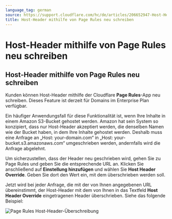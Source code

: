 ```yaml
---
language_tag: german
source: https://support.cloudflare.com/hc/de/articles/206652947-Host-Header-mithilfe-von-Page-Rules-neu-schreiben
title: Host-Header mithilfe von Page Rules neu schreiben 
---
```


# Host-Header mithilfe von Page Rules neu schreiben 

## Host-Header mithilfe von Page Rules neu schreiben

Kunden können Host-Header mithilfe der Cloudflare **Page Rules**\-App neu schreiben. Dieses Feature ist derzeit für Domains im Enterprise Plan verfügbar.

Ein häufiger Anwendungsfall für diese Funktionalität ist, wenn Ihre Inhalte in einem Amazon S3-Bucket gehostet werden. Amazon hat sein System so konzipiert, dass nur Host-Header akzeptiert werden, die denselben Namen wie der Bucket haben, in dem Ihre Inhalte gehostet werden. Deshalb muss eine Anfrage an „Host: your-domain.com“ in „Host: your-bucket.s3.amazonaws.com“ umgeschrieben werden, andernfalls wird die Anfrage abgelehnt.

Um sicherzustellen, dass der Header neu geschrieben wird, gehen Sie zu Page Rules und geben Sie die entsprechende URL an. Klicken Sie anschließend auf **Einstellung hinzufügen** und wählen Sie **Host Header Override**. Geben Sie dort den Wert ein, mit dem überschrieben werden soll.

Jetzt wird bei jeder Anfrage, die mit der von Ihnen angegebenen URL übereinstimmt, der Host-Header mit dem von Ihnen in das Textfeld **Host Header Override** eingetragenen Header überschrieben. Siehe das folgende Beispiel:

![Page Rules Host-Header-Überschreibung](/support/static/cf-page-rules-host-header-override.png)
